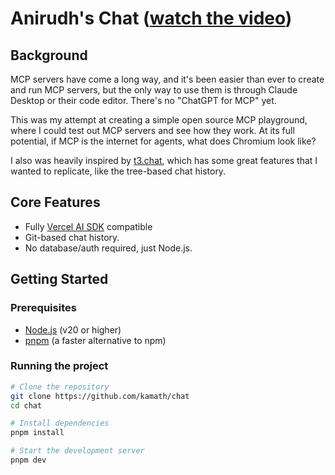 # Anirudh's Chat ([watch the video](https://screen.studio/share/r5ljIy7R))

## Background

MCP servers have come a long way, and it's been easier than ever to create and run MCP servers, but the only way to use them is through Claude Desktop or their code editor. There's no "ChatGPT for MCP" yet.

This was my attempt at creating a simple open source MCP playground, where I could test out MCP servers and see how they work. At its full potential, if MCP is the internet for agents, what does Chromium look like?

I also was heavily inspired by [t3.chat](https://t3.chat), which has some great features that I wanted to replicate, like the tree-based chat history.

## Core Features

- Fully [Vercel AI SDK](https://sdk.vercel.ai/) compatible
- Git-based chat history.
- No database/auth required, just Node.js.

## Getting Started

### Prerequisites

- [Node.js](https://nodejs.org/en/download/) (v20 or higher)
- [pnpm](https://pnpm.io/installation) (a faster alternative to npm)

### Running the project

```bash
# Clone the repository
git clone https://github.com/kamath/chat
cd chat

# Install dependencies
pnpm install

# Start the development server
pnpm dev
```
